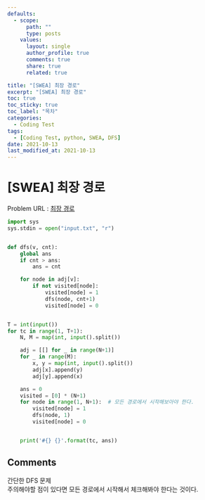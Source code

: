 ```yaml
---
defaults:
  - scope:
      path: ""
      type: posts
    values:
      layout: single
      author_profile: true
      comments: true
      share: true
      related: true

title: "[SWEA] 최장 경로"
excerpt: "[SWEA] 최장 경로"
toc: true
toc_sticky: true
toc_label: "목차"
categories:
  - Coding Test
tags:
  - [Coding Test, python, SWEA, DFS]
date: 2021-10-13
last_modified_at: 2021-10-13
---
```

# [SWEA] 최장 경로

Problem URL : [최장 경로](https://swexpertacademy.com/main/code/problem/problemDetail.do?contestProbId=AV7GOPPaAeMDFAXB)

```python
import sys
sys.stdin = open("input.txt", "r")


def dfs(v, cnt):
    global ans
    if cnt > ans:
        ans = cnt

    for node in adj[v]:
        if not visited[node]:
            visited[node] = 1
            dfs(node, cnt+1)
            visited[node] = 0


T = int(input())
for tc in range(1, T+1):
    N, M = map(int, input().split())

    adj = [[] for _ in range(N+1)]
    for _ in range(M):
        x, y = map(int, input().split())
        adj[x].append(y)
        adj[y].append(x)

    ans = 0
    visited = [0] * (N+1)
    for node in range(1, N+1):  # 모든 경로에서 시작해보아야 한다.
        visited[node] = 1
        dfs(node, 1)
        visited[node] = 0


    print('#{} {}'.format(tc, ans))
```

## Comments
간단한 DFS 문제  
주의해야할 점이 있다면 모든 경로에서 시작해서 체크해봐야 한다는 것이다.